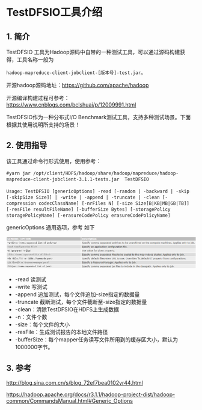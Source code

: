 # TestDFSIO工具介绍

## 1. 简介

TestDFSIO 工具为Hadoop源码中自带的一种测试工具，可以通过源码构建获得，工具名称一般为

`hadoop-mapreduce-client-jobclient-[版本号]-test.jar`。

开源hadoop源码地址：https://github.com/apache/hadoop

开源编译构建过程可参考：https://www.cnblogs.com/bclshuai/p/12009991.html

TestDFSIO作为一种分布式I/O Benchmark测试工具，支持多种测试场景。下面根据其使用说明所支持的场景！

## 2. 使用指导

该工具通过命令行形式使用，使用参考：

```shell
#yarn jar /opt/client/HDFS/hadoop/share/hadoop/mapreduce/hadoop-mapreduce-client-jobclient-3.1.1-tests.jar  TestDFSIO

Usage: TestDFSIO [genericOptions] -read [-random | -backward | -skip [-skipSize Size]] | -write | -append | -truncate | -clean [-compression codecClassName] [-nrFiles N] [-size Size[B|KB|MB|GB|TB]] [-resFile resultFileName] [-bufferSize Bytes] [-storagePolicy storagePolicyName] [-erasureCodePolicy erasureCodePolicyName]

```

genericOptions  通用选项，参考 如下

![](assets\hadoop_command_generic_options.png)

- -read 读测试
- -write 写测试
- -append 追加测试，每个文件追加-size指定的数据量
- -truncate 截断测试，每个文件截断至-size指定的数据量
- -clean：清除TestDFSIO在HDFS上生成数据
- -n：文件个数
- -size：每个文件的大小
- -resFile：生成测试报告的本地文件路径
- -bufferSize：每个mapper任务读写文件所用到的缓存区大小，默认为1000000字节。

## 3. 参考

http://blog.sina.com.cn/s/blog_72ef7bea0102vr44.html

https://hadoop.apache.org/docs/r3.1.1/hadoop-project-dist/hadoop-common/CommandsManual.html#Generic_Options



